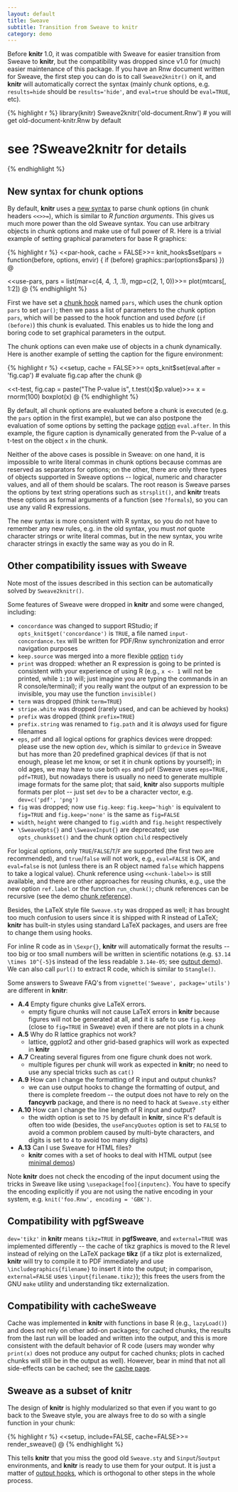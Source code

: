 ```yaml
---
layout: default
title: Sweave
subtitle: Transition from Sweave to knitr
category: demo
---
```


Before **knitr** 1.0, it was compatible with Sweave for easier transition from Sweave to **knitr**, but the compatibility was dropped since v1.0 for (much) easier maintenance of this package. If you have an Rnw document written for Sweave, the first step you can do is to call `Sweave2knitr()` on it, and **knitr** will automatically correct the syntax (mainly chunk options, e.g. `results=hide` should be `results='hide'`, and `eval=true` should be `eval=TRUE`, etc).

{% highlight r %}
library(knitr)
Sweave2knitr('old-document.Rnw') # you will get old-document-knitr.Rnw by default
# see ?Sweave2knitr for details
{% endhighlight %}

## New syntax for chunk options

By default, **knitr** uses a [new syntax](/knitr/options) to parse chunk options (in chunk headers `<<>>=`), which is similar to _R function arguments_. This gives us much more power than the old Sweave syntax. You can use arbitrary objects in chunk options and make use of full power of R. Here is a trivial example of setting graphical parameters for base R graphics:

{% highlight r %}
<<par-hook, cache = FALSE>>=
knit_hooks$set(pars = function(before, options, envir) {
  if (before) graphics::par(options$pars)
})
@

<<use-pars, pars = list(mar=c(4, 4, .1, .1), mgp=c(2, 1, 0))>>=
plot(mtcars[, 1:2])
@
{% endhighlight %}

First we have set a [chunk hook](/knitr/hooks) named `pars`, which uses the chunk option `pars` to set `par()`; then we pass a list of parameters to the chunk option `pars`, which will be passed to the hook function and used _before_ (`if (before)`) this chunk is evaluated. This enables us to hide the long and boring code to set graphical parameters in the output.

The chunk options can even make use of objects in a chunk dynamically. Here is another example of setting the caption for the figure environment:

{% highlight r %}
<<setup, cache = FALSE>>=
opts_knit$set(eval.after = 'fig.cap') # evaluate fig.cap after the chunk
@

<<t-test, fig.cap = paste("The P-value is", t.test(x)$p.value)>>=
x = rnorm(100)
boxplot(x)
@
{% endhighlight %}

By default, all chunk options are evaluated before a chunk is executed (e.g. the `pars` option in the first example), but we can also postpone the evaluation of some options by setting the package [option](/knitr/options) `eval.after`. In this example, the figure caption is dynamically generated from the P-value of a t-test on the object `x` in the chunk.

Neither of the above cases is possible in Sweave: on one hand, it is impossible to write literal commas in chunk options because commas are reserved as separators for options; on the other, there are only three types of objects supported in Sweave options -- logical, numeric and character values, and all of them should be scalars. The root reason is Sweave parses the options by text string operations such as `strsplit()`, and **knitr** treats these options as formal arguments of a function (see `?formals`), so you can use any valid R expressions.

The new syntax is more consistent with R syntax, so you do not have to remember any new rules, e.g. in the old syntax, you must _not_ quote character strings or write literal commas, but in the new syntax, you write character strings in exactly the same way as you do in R.

## Other compatibility issues with Sweave

Note most of the issues described in this section can be automatically solved by `Sweave2knitr()`.

Some features of Sweave were dropped in **knitr** and some were changed, including:

- `concordance` was changed to support RStudio; if `opts_knit$get('concordance')` is `TRUE`, a file named `input-concordance.tex` will be written for PDF/Rnw synchronization and error navigation purposes
- `keep.source` was merged into a more flexible [option](/knitr/options) `tidy`
- `print` was dropped: whether an R expression is going to be printed is consistent with your experience of using R (e.g., `x <- 1` will not be printed, while `1:10` will; just imagine you are typing the commands in an R console/terminal); if you really want the output of an expression to be invisible, you may use the function `invisible()`
- `term` was dropped (think `term=TRUE`)
- `stripe.white` was dropped (rarely used, and can be achieved by hooks)
- `prefix` was dropped (think `prefix=TRUE`)
- `prefix.string` was renamed to `fig.path` and it is _always_ used for figure filenames
- `eps`, `pdf` and all logical options for graphics devices were dropped: please use the new option `dev`, which is similar to `grdevice` in Sweave but has more than 20 predefined graphical devices (if that is not enough, please let me know, or set it in chunk options by yourself); in old ages, we may have to use both `eps` and `pdf` (Sweave uses `eps=TRUE, pdf=TRUE`), but nowadays there is usually no need to generate multiple image formats for the same plot; that said, **knitr** also supports multiple formats per plot -- just set `dev` to be a character vector, e.g. `dev=c('pdf', 'png')`
- `fig` was dropped; now use `fig.keep`: `fig.keep='high'` is equivalent to `fig=TRUE` and `fig.keep='none'` is the same as `fig=FALSE`
- `width`, `height` were changed to `fig.width` and `fig.height` respectively
- `\SweaveOpts{}` and `\SweaveInput{}` are deprecated; use `opts_chunk$set()` and the chunk option `child` respectively

For logical options, only `TRUE`/`FALSE`/`T`/`F` are supported (the first two are recommended), and `true`/`false` will not work, e.g., `eval=FALSE` is OK, and `eval=false` is not (unless there is an R object named `false` which happens to take a logical value). Chunk reference using `<<chunk-label>>` is still available, and there are other approaches for reusing chunks, e.g., use the new option `ref.label` or the function `run_chunk()`; chunk references can be recursive (see the demo [chunk reference](/knitr/demo/reference/)).

Besides, the LaTeX style file `Sweave.sty` was dropped as well; it has brought too much confusion to users since it is shipped with R instead of LaTeX; **knitr** has built-in styles using standard LaTeX packages, and users are free to change them using hooks.

For inline R code as in `\Sexpr{}`, **knitr** will automatically format the results -- too big or too small numbers will be written in scientific notations (e.g. `$3.14 \times 10^{-5}$` instead of the less readable `3.14e-05`; see [output demo](/knitr/demo/output/)). We can also call `purl()` to extract R code, which is similar to `Stangle()`.

Some answers to Sweave FAQ's from `vignette('Sweave', package='utils')` are different in **knitr**:

- **A.4** Empty figure chunks give LaTeX errors.
  - empty figure chunks will not cause LaTeX errors in **knitr** because figures will not be generated at all, and it is safe to use `fig.keep` (close to `fig=TRUE` in Sweave) even if there are not plots in a chunk
- **A.5** Why do R lattice graphics not work?
  - lattice, ggplot2 and other grid-based graphics will work as expected in **knitr**
- **A.7** Creating several figures from one figure chunk does not work.
  - multiple figures per chunk will work as expected in **knitr**; no need to use any special tricks such as `cat()`
- **A.9** How can I change the formatting of R input and output chunks?
  - we can use output hooks to change the formatting of output, and there is complete freedom -- the output does not have to rely on the **fancyvrb** package, and there is no need to hack at `Sweave.sty` either
- **A.10** How can I change the line length of R input and output?
  - the width option is set to `75` by default in **knitr**, since R's default is often too wide (besides, the `useFancyQuotes` option is set to `FALSE` to avoid a common problem caused by multi-byte characters, and digits is set to `4` to avoid too many digits)
- **A.13** Can I use Sweave for HTML files?
  - **knitr** comes with a set of hooks to deal with HTML output (see [minimal demos](/knitr/demo/minimal/))

Note **knitr** does not check the encoding of the input document using the tricks in Sweave like using `\usepackage[foo]{inputenc}`. You have to specify the encoding explicitly if you are not using the native encoding in your system, e.g. `knit('foo.Rnw', encoding = 'GBK')`.

## Compatibility with **pgfSweave**

`dev='tikz'` in **knitr** means `tikz=TRUE` in **pgfSweave**, and `external=TRUE` was implemented differently -- the cache of tikz graphics is moved to the R level instead of relying on the LaTeX package **tikz** (if a tikz plot is externalized, **knitr** will try to compile it to PDF immediately and use `\includegraphics{filename}` to insert it into the output; in comparison, `external=FALSE` uses `\input{filename.tikz}`); this frees the users from the GNU `make` utility and understanding tikz externalization.

## Compatibility with **cacheSweave**

Cache was implemented in **knitr** with functions in base R (e.g., `lazyLoad()`) and does not rely on other add-on packages; for cached chunks, the results from the last run will be loaded and written into the output, and this is more consistent with the default behavior of R code (users may wonder why `print(x)` does not produce any output for cached chunks; plots in cached chunks will still be in the output as well). However, bear in mind that not all side-effects can be cached; see the [cache page](/knitr/demo/cache/).

## Sweave as a subset of **knitr**

The design of **knitr** is highly modularized so that even if you want to go back to the Sweave style, you are always free to do so with a single function in your chunk:

{% highlight r %}
<<setup, include=FALSE, cache=FALSE>>=
render_sweave()
@
{% endhighlight %}

This tells **knitr** that you miss the good old `Sweave.sty` and `Sinput`/`Soutput` environments, and **knitr** is ready to use them for your output. It is just a matter of [output hooks](/knitr/hooks), which is orthogonal to other steps in the whole process.

